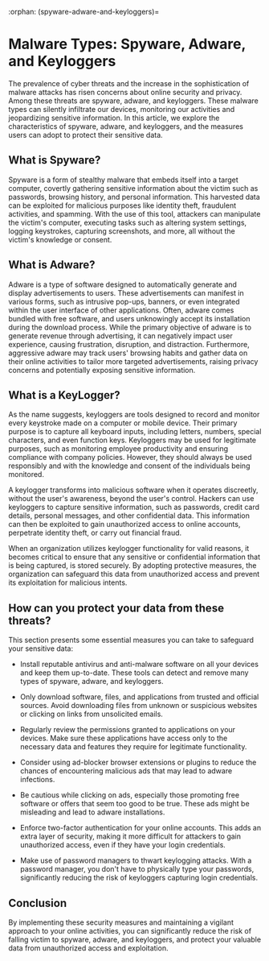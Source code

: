 :orphan:
(spyware-adware-and-keyloggers)=

# Malware Types: Spyware, Adware, and Keyloggers

The prevalence of cyber threats and the increase in the sophistication of malware attacks has risen concerns about online security and privacy. Among these threats are spyware, adware, and keyloggers. These malware types can silently infiltrate our devices, monitoring our activities and jeopardizing sensitive information. In this article, we explore the characteristics of spyware, adware, and keyloggers, and the measures users can adopt to protect their sensitive data.

## What is Spyware?

Spyware is a form of stealthy malware that embeds itself into a target computer, covertly gathering sensitive information about the victim such as passwords, browsing history, and personal information. This harvested data can be exploited for malicious purposes like identity theft, fraudulent activities, and spamming. With the use of this tool, attackers can manipulate the victim's computer, executing tasks such as altering system settings, logging keystrokes, capturing screenshots, and more, all without the victim's knowledge or consent.

## What is Adware?

Adware is a type of software designed to automatically generate and display advertisements to users. These advertisements can manifest in various forms, such as intrusive pop-ups, banners, or even integrated within the user interface of other applications. Often, adware comes bundled with free software, and users unknowingly accept its installation during the download process. While the primary objective of adware is to generate revenue through advertising, it can negatively impact user experience, causing frustration, disruption, and distraction. Furthermore, aggressive adware may track users' browsing habits and gather data on their online activities to tailor more targeted advertisements, raising privacy concerns and potentially exposing sensitive information.

## What is a KeyLogger?

As the name suggests, keyloggers are tools designed to record and monitor every keystroke made on a computer or mobile device. Their primary purpose is to capture all keyboard inputs, including letters, numbers, special characters, and even function keys. Keyloggers may be used for legitimate purposes, such as monitoring employee productivity and ensuring compliance with company policies. However, they should always be used responsibly and with the knowledge and consent of the individuals being monitored. 

A keylogger transforms into malicious software when it operates discreetly, without the user's awareness, beyond the user's control. Hackers can use keyloggers to capture sensitive information, such as passwords, credit card details, personal messages, and other confidential data. This information can then be exploited to gain unauthorized access to online accounts, perpetrate identity theft, or carry out financial fraud.

When an organization utilizes keylogger functionality for valid reasons, it becomes critical to ensure that any sensitive or confidential information that is being captured, is stored securely. By adopting protective measures, the organization can safeguard this data from unauthorized access and prevent its exploitation for malicious intents.

## How can you protect your data from these threats?

This section presents some essential measures you can take to safeguard your sensitive data:

* Install reputable antivirus and anti-malware software on all your devices and keep them up-to-date. These tools can detect and remove many types of spyware, adware, and keyloggers.

* Only download software, files, and applications from trusted and official sources. Avoid downloading files from unknown or suspicious websites or clicking on links from unsolicited emails.

* Regularly review the permissions granted to applications on your devices. Make sure these applications have access only to the necessary data and features they require for legitimate functionality.

* Consider using ad-blocker browser extensions or plugins to reduce the chances of encountering malicious ads that may lead to adware infections.

* Be cautious while clicking on ads, especially those promoting free software or offers that seem too good to be true. These ads might be misleading and lead to adware installations.

* Enforce two-factor authentication for your online accounts. This adds an extra layer of security, making it more difficult for attackers to gain unauthorized access, even if they have your login credentials.

* Make use of password managers to thwart keylogging attacks. With a password manager, you don't have to physically type your passwords, significantly reducing the risk of keyloggers capturing login credentials.

## Conclusion

By implementing these security measures and maintaining a vigilant approach to your online activities, you can significantly reduce the risk of falling victim to spyware, adware, and keyloggers, and protect your valuable data from unauthorized access and exploitation.